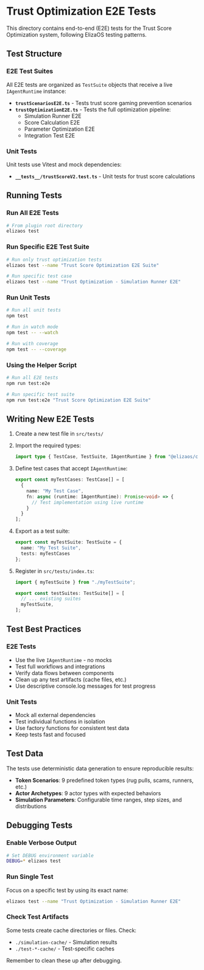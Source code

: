 # Trust Optimization E2E Tests

This directory contains end-to-end (E2E) tests for the Trust Score Optimization system, following ElizaOS testing patterns.

## Test Structure

### E2E Test Suites

All E2E tests are organized as `TestSuite` objects that receive a live `IAgentRuntime` instance:

- **`trustScenariosE2E.ts`** - Tests trust score gaming prevention scenarios
- **`trustOptimizationE2E.ts`** - Tests the full optimization pipeline:
  - Simulation Runner E2E
  - Score Calculation E2E  
  - Parameter Optimization E2E
  - Integration Test E2E

### Unit Tests

Unit tests use Vitest and mock dependencies:

- **`__tests__/trustScoreV2.test.ts`** - Unit tests for trust score calculations

## Running Tests

### Run All E2E Tests
```bash
# From plugin root directory
elizaos test
```

### Run Specific E2E Test Suite
```bash
# Run only trust optimization tests
elizaos test --name "Trust Score Optimization E2E Suite"

# Run specific test case
elizaos test --name "Trust Optimization - Simulation Runner E2E"
```

### Run Unit Tests
```bash
# Run all unit tests
npm test

# Run in watch mode
npm test -- --watch

# Run with coverage
npm test -- --coverage
```

### Using the Helper Script
```bash
# Run all E2E tests
npm run test:e2e

# Run specific test suite
npm run test:e2e "Trust Score Optimization E2E Suite"
```

## Writing New E2E Tests

1. Create a new test file in `src/tests/`
2. Import the required types:
   ```typescript
   import type { TestCase, TestSuite, IAgentRuntime } from "@elizaos/core";
   ```

3. Define test cases that accept `IAgentRuntime`:
   ```typescript
   export const myTestCases: TestCase[] = [
     {
       name: "My Test Case",
       fn: async (runtime: IAgentRuntime): Promise<void> => {
         // Test implementation using live runtime
       }
     }
   ];
   ```

4. Export as a test suite:
   ```typescript
   export const myTestSuite: TestSuite = {
     name: "My Test Suite",
     tests: myTestCases
   };
   ```

5. Register in `src/tests/index.ts`:
   ```typescript
   import { myTestSuite } from "./myTestSuite";
   
   export const testSuites: TestSuite[] = [
     // ... existing suites
     myTestSuite,
   ];
   ```

## Test Best Practices

### E2E Tests
- Use the live `IAgentRuntime` - no mocks
- Test full workflows and integrations
- Verify data flows between components
- Clean up any test artifacts (cache files, etc.)
- Use descriptive console.log messages for test progress

### Unit Tests  
- Mock all external dependencies
- Test individual functions in isolation
- Use factory functions for consistent test data
- Keep tests fast and focused

## Test Data

The tests use deterministic data generation to ensure reproducible results:

- **Token Scenarios**: 9 predefined token types (rug pulls, scams, runners, etc.)
- **Actor Archetypes**: 9 actor types with expected behaviors
- **Simulation Parameters**: Configurable time ranges, step sizes, and distributions

## Debugging Tests

### Enable Verbose Output
```bash
# Set DEBUG environment variable
DEBUG=* elizaos test
```

### Run Single Test
Focus on a specific test by using its exact name:
```bash
elizaos test --name "Trust Optimization - Simulation Runner E2E"
```

### Check Test Artifacts
Some tests create cache directories or files. Check:
- `./simulation-cache/` - Simulation results
- `./test-*-cache/` - Test-specific caches

Remember to clean these up after debugging. 